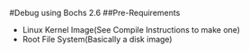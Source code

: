 #Debug using Bochs 2.6
##Pre-Requirements
*   Linux Kernel Image(See Compile Instructions to make one)
*   Root File System(Basically a disk image)

